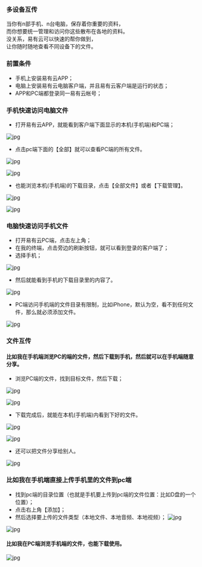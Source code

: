 ### 多设备互传
当你有n部手机、n台电脑，保存着你重要的资料，  
而你想要统一管理和访问你这些散布在各地的资料。    
没关系，易有云可以快速的帮你做到，  
让你随时随地查看不同设备下的文件。

### 前置条件
- 手机上安装易有云APP；
- 电脑上安装易有云电脑客户端，并且易有云客户端是运行的状态；
- APP和PC端都登录同一易有云帐号；


### 手机快速访问电脑文件

- 打开易有云APP，就能看到客户端下面显示的本机(手机端)和PC端；

![jpg](./image/file_transfer/12.jpg)

- 点击pc端下面的【全部】就可以查看PC端的所有文件。

![jpg](./image/file_transfer/13.jpg)

![jpg](./image/file_transfer/14.jpg)

- 也能浏览本机(手机端)的下载目录，点击【全部文件】或者【下载管理】。

![jpg](./image/file_transfer/15.jpg)

![jpg](./image/file_transfer/16.jpg)


### 电脑快速访问手机文件

- 打开易有云PC端，点击左上角；
- 在我的终端，点击旁边的刷新按钮，就可以看到登录的客户端了；
- 选择手机；

![jpg](./image/file_transfer/17.jpg)

- 然后就能看到手机的下载目录里的内容了。

![jpg](./image/file_transfer/18.jpg)

- PC端访问手机端的文件目录有限制，比如iPhone，默认为空，看不到任何文件，那么就必须添加文件。

![jpg](./image/file_transfer/11.jpg)


### 文件互传

#### 比如我在手机端浏览PC的端的文件，然后下载到手机，然后就可以在手机端随意分享。

- 浏览PC端的文件，找到目标文件，然后下载；

![jpg](./image/file_transfer/25.jpg)

![jpg](./image/file_transfer/20.jpg)


- 下载完成后，就能在本机(手机端)内看到下好的文件。

![jpg](./image/file_transfer/23.jpg)

![jpg](./image/file_transfer/26.jpg)

- 还可以把文件分享给别人。

![jpg](./image/file_transfer/27.jpg)

### 比如我在手机端直接上传手机里的文件到pc端
- 找到pc端的目录位置（也就是手机要上传到pc端的文件位置：比如D盘的一个位置）；
- 点击右上角【添加】；
- 然后选择要上传的文件类型（本地文件、本地音频、本地视频）；
![jpg](./image/file_transfer/25.jpg)

![jpg](./image/file_transfer/28.jpg)

#### 比如我在PC端浏览手机端的文件，也能下载使用。

![jpg](./image/file_transfer/19.jpg)

